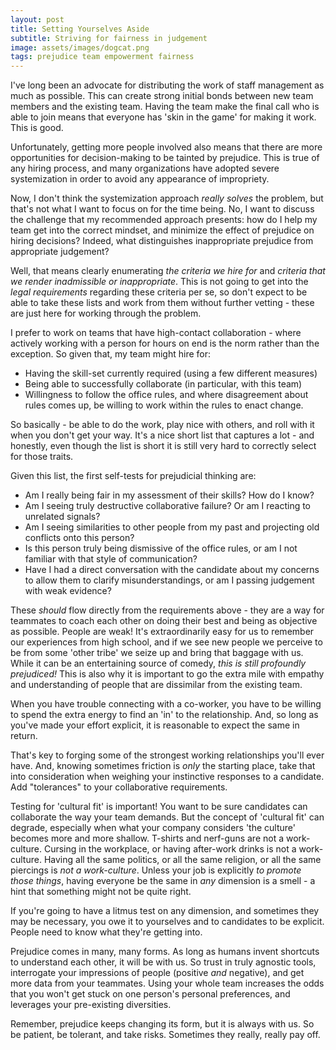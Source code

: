 ```yaml
---
layout: post
title: Setting Yourselves Aside
subtitle: Striving for fairness in judgement
image: assets/images/dogcat.png
tags: prejudice team empowerment fairness
---
```


I've long been an advocate for distributing the work of staff management as much as possible. This can create strong initial bonds between new team members and the existing team. Having the team make the final call who is able to join means that everyone has 'skin in the game' for making it work. This is good.

Unfortunately, getting more people involved also means that there are more opportunities for decision-making to be tainted by prejudice. This is true of any hiring process, and many organizations have adopted severe systemization in order to avoid any appearance of impropriety.

Now, I don't think the systemization approach *really solves* the problem, but that's not what I want to focus on for the time being. No, I want to discuss the challenge that my recommended approach presents: how do I help my team get into the correct mindset, and minimize the effect of prejudice on hiring decisions? Indeed, what distinguishes inappropriate prejudice from appropriate judgement?

Well, that means clearly enumerating *the criteria we hire for* and *criteria that we render inadmissible or inappropriate*. This is not going to get into the *legal requirements* regarding these criteria per se, so don't expect to be able to take these lists and work from them without further vetting - these are just here for working through the problem. 

I prefer to work on teams that have high-contact collaboration - where actively working with a person for hours on end is the norm rather than the exception. So given that, my team might hire for:

- Having the skill-set currently required (using a few different measures)
- Being able to successfully collaborate (in particular, with this team)
- Willingness to follow the office rules, and where disagreement about rules comes up, be willing to work within the rules to enact change.

So basically - be able to do the work, play nice with others, and roll with it when you don't get your way. It's a nice short list that captures a lot - and honestly, even though the list is short it is still very hard to correctly select for those traits.

Given this list, the first self-tests for prejudicial thinking are:

- Am I really being fair in my assessment of their skills? How do I know?
- Am I seeing truly destructive collaborative failure? Or am I reacting to unrelated signals?
- Am I seeing similarities to other people from my past and projecting old conflicts onto this person?
- Is this person truly being dismissive of the office rules, or am I not familiar with that style of communication?
- Have I had a direct conversation with the candidate about my concerns to allow them to clarify misunderstandings, or am I passing judgement with weak evidence?

These *should* flow directly from the requirements above - they are a way for teammates to coach each other on doing their best and being as objective as possible. People are weak! It's extraordinarily easy for us to remember our experiences from high school, and if we see new people we perceive to be from some 'other tribe' we seize up and bring that baggage with us. While it can be an entertaining source of comedy, *this is still profoundly prejudiced!* This is also why it is important to go the extra mile with empathy and understanding of people that are dissimilar from the existing team.

When you have trouble connecting with a co-worker, you have to be willing to spend the extra energy to find an 'in' to the relationship. And, so long as you've made your effort explicit, it is reasonable to expect the same in return.

That's key to forging some of the strongest working relationships you'll ever have. And, knowing sometimes friction is *only* the starting place, take that into consideration when weighing your instinctive responses to a candidate. Add "tolerances" to your collaborative requirements.

Testing for 'cultural fit' is important! You want to be sure candidates can collaborate the way your team demands. But the concept of 'cultural fit' can degrade, especially when what your company considers 'the culture' becomes more and more shallow. T-shirts and nerf-guns are not a work-culture. Cursing in the workplace, or having after-work drinks is not a work-culture. Having all the same politics, or all the same religion, or all the same piercings is *not a work-culture*. Unless your job is explicitly *to promote those things*, having everyone be the same in *any* dimension is a smell - a hint that something might not be quite right.
 
If you're going to have a litmus test on any dimension, and sometimes they may be necessary, you owe it to yourselves and to candidates to be explicit. People need to know what they're getting into.

Prejudice comes in many, many forms. As long as humans invent shortcuts to understand each other, it will be with us. So trust in truly agnostic tools, interrogate your impressions of people (positive *and* negative), and get more data from your teammates. Using your whole team increases the odds that you won't get stuck on one person's personal preferences, and leverages your pre-existing diversities.

Remember, prejudice keeps changing its form, but it is always with us. So be patient, be tolerant, and take risks. Sometimes they really, really pay off.
